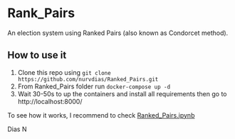 # Rank_Pairs
An election system using Ranked Pairs (also known as Condorcet method).

## How to use it
1. Clone this repo using ```git clone https://github.com/nurvdias/Ranked_Pairs.git```
2. From Ranked_Pairs folder run ```docker-compose up -d```
3. Wait 30-50s to up the containers and install all requirements then go to http://localhost:8000/

To see how it works, I recommend to check [Ranked_Pairs.ipynb](https://github.com/nurvdias/Ranked_Pairs/blob/main/ranked_pairs.ipynb)

Dias N
